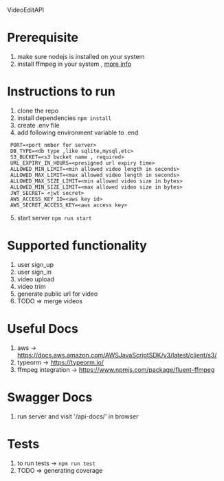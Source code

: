 VideoEditAPI

# Prerequisite
 1. make sure nodejs is installed on your system
 2. install ffmpeg in your system , [more info](https://www.ffmpeg.org/)

# Instructions to run 
1. clone the repo
2. install dependencies ```npm install```
3. create .env file
4. add following environment variable to .end 
  ```
   PORT=<port nmber for server>
   DB_TYPE=<db type ,like sqlite,mysql,etc>
   S3_BUCKET=<s3 bucket name , required>
   URL_EXPIRY_IN_HOURS=<presigned url expiry time>
   ALLOWED_MIN_LIMIT=<min allowed video length in seconds>
   ALLOWED_MAX_LIMIT=<max allowed video length in seconds>
   ALLOWED_MAX_SIZE_LIMIT=<min allowed video size in bytes>
   ALLOWED_MIN_SIZE_LIMIT=<max allowed video size in bytes>
   JWT_SECRET= <jwt secret>
   AWS_ACCESS_KEY_ID=<aws key id>
   AWS_SECRET_ACCESS_KEY=<aws access key>
  ```
 5. start server ```npm run start``` 

# Supported functionality
1. user sign_up
2. user sign_in
3. video upload
4. video trim
5. generate public url for video
6. TODO => merge videos

# Useful Docs
1. aws -> https://docs.aws.amazon.com/AWSJavaScriptSDK/v3/latest/client/s3/
2. typeorm ->  https://typeorm.io/
3. ffmpeg integration -> https://www.npmjs.com/package/fluent-ffmpeg

# Swagger Docs
1. run server and visit '/api-docs/' in browser

# Tests
1. to run tests -> ```npm run test```
2. TODO => generating coverage

